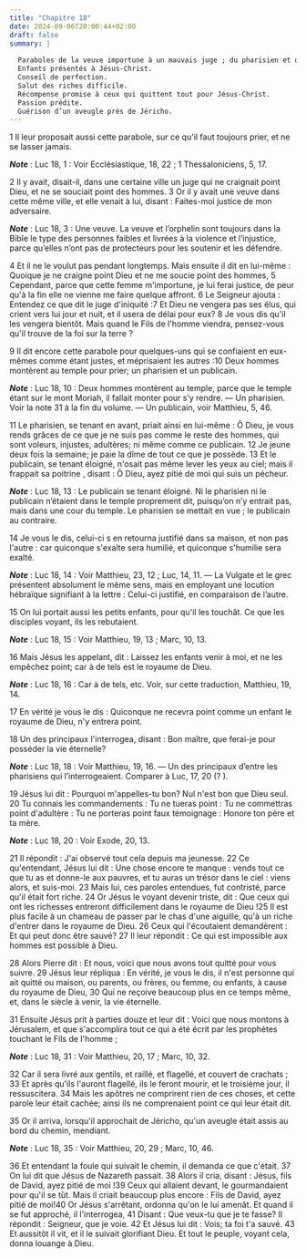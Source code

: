 ```yaml
---
title: "Chapitre 18"
date: 2024-09-06T20:00:44+02:00
draft: false
summary: |
  
  Paraboles de la veuve importune à un mauvais juge ; du pharisien et du publicain.
  Enfants présentés à Jésus-Christ.
  Conseil de perfection.
  Salut des riches difficile.
  Récompense promise à ceux qui quittent tout pour Jésus-Christ.
  Passion prédite.
  Guérison d’un aveugle près de Jéricho.
---
```



1 Il leur proposait aussi cette parabole, sur ce qu'il faut toujours prier, et ne se lasser jamais.

***Note*** :  Luc 18, 1 : Voir Ecclésiastique, 18, 22 ; 1 Thessaloniciens, 5, 17.

2 Il y avait, disait-il, dans une certaine ville un juge qui ne craignait point Dieu, et ne se souciait point des hommes. 3 Or il y avait une veuve dans cette même ville, et elle venait à lui, disant : Faites-moi justice de mon adversaire.

***Note*** :  Luc 18, 3 : Une veuve. La veuve et l’orphelin sont toujours dans la Bible le type des personnes faibles et livrées à la violence et l’injustice, parce qu’elles n’ont pas de protecteurs pour les soutenir et les défendre.

4 Et il ne le voulut pas pendant longtemps. Mais ensuite il dit en lui-même : Quoique je ne craigne point Dieu et ne me soucie point des hommes, 5 Cependant, parce que cette femme m'importune, je lui ferai justice, de peur qu'à la fin elle ne vienne me faire quelque affront. 6 Le Seigneur ajouta : Entendez ce que dit le juge d'iniquité :7 Et Dieu ne vengera pas ses élus, qui crient vers lui jour et nuit, et il usera de délai pour eux? 8 Je vous dis qu'il les vengera bientôt. Mais quand le Fils de l'homme viendra, pensez-vous qu'il trouve de la foi sur la terre ?


9 Il dit encore cette parabole pour quelques-uns qui se confiaient en eux-mêmes comme étant justes, et méprisaient les autres :10 Deux hommes montèrent au temple pour prier; un pharisien et un publicain.

***Note*** :  Luc 18, 10 : Deux hommes montèrent au temple, parce que le temple étant sur le mont Moriah, il fallait monter pour s’y rendre. ― Un pharisien. Voir la note 31 à la fin du volume. ― Un publicain, voir Matthieu, 5, 46.

11 Le pharisien, se tenant en avant, priait ainsi en lui-même : Ô Dieu, je vous rends grâces de ce que je ne suis pas comme le reste des hommes, qui sont voleurs, injustes, adultères; ni même comme ce publicain. 12 Je jeune deux fois la semaine; je paie la dîme de tout ce que je possède. 13 Et le publicain, se tenant éloigné, n'osait pas même lever les yeux au ciel; mais il frappait sa poitrine , disant : Ô Dieu, ayez pitié de moi qui suis un pécheur.

***Note*** :  Luc 18, 13 : Le publicain se tenant éloigné. Ni le pharisien ni le publicain n’étaient dans le temple proprement dit, puisqu’on n’y entrait pas, mais dans une cour du temple. Le pharisien se mettait en vue ; le publicain au contraire.

14 Je vous le dis, celui-ci s en retourna justifié dans sa maison, et non pas l'autre : car quiconque s'exalte sera humilié, et quiconque s'humilie sera exalté.

***Note*** :  Luc 18, 14 : Voir Matthieu, 23, 12 ; Luc, 14, 11. ― La Vulgate et le grec présentent absolument le même sens, mais en employant une locution hébraïque signifiant à la lettre : Celui-ci justifié, en comparaison de l’autre.


15 On lui portait aussi les petits enfants, pour qu'il les touchât. Ce que les disciples voyant, ils les rebutaient.

***Note*** :  Luc 18, 15 : Voir Matthieu, 19, 13 ; Marc, 10, 13.

16 Mais Jésus les appelant, dit : Laissez les enfants venir à moi, et ne les empêchez point; car à de tels est le royaume de Dieu.

***Note*** :  Luc 18, 16 : Car à de tels, etc. Voir, sur cette traduction, Matthieu, 19, 14.

17 En vérité je vous le dis : Quiconque ne recevra point comme un enfant le royaume de Dieu, n'y entrera point.


18 Un des principaux l'interrogea, disant : Bon maître, que ferai-je pour posséder la vie éternelle?

***Note*** :  Luc 18, 18 : Voir Matthieu, 19, 16. ― Un des principaux d’entre les pharisiens qui l’interrogeaient. Comparer à Luc, 17, 20 (? ).

19 Jésus lui dit : Pourquoi m'appelles-tu bon? Nul n'est bon que Dieu seul. 20 Tu connais les commandements : Tu ne tueras point : Tu ne commettras point d'adultère : Tu ne porteras point faux témoignage : Honore ton père et ta mère.

***Note*** :  Luc 18, 20 : Voir Exode, 20, 13.

21 Il répondit : J'ai observé tout cela depuis ma jeunesse. 22 Ce qu'entendant, Jésus lui dit : Une chose encore te manque : vends tout ce que tu as et donne-le aux pauvres, et tu auras un trésor dans le ciel : viens alors, et suis-moi. 23 Mais lui, ces paroles entendues, fut contristé, parce qu'il était fort riche. 24 Or Jésus le voyant devenir triste, dit : Que ceux qui ont les richesses entreront difficilement dans le royaume de Dieu !25 Il est plus facile à un chameau de passer par le chas d'une aiguille, qu'à un riche d'entrer dans le royaume de Dieu. 26 Ceux qui l'écoutaient demandèrent : Et qui peut donc être sauvé? 27 Il leur répondit : Ce qui est impossible aux hommes est possible à Dieu.


28 Alors Pierre dit : Et nous, voici que nous avons tout quitté pour vous suivre. 29 Jésus leur répliqua : En vérité, je vous le dis, il n'est personne qui ait quitté ou maison, ou parents, ou frères, ou femme, ou enfants, à cause du royaume de Dieu, 30 Qui ne reçoive beaucoup plus en ce temps même, et, dans le siècle à venir, la vie éternelle.


31 Ensuite Jésus prit à parties douze et leur dit : Voici que nous montons à Jérusalem, et que s'accomplira tout ce qui a été écrit par les prophètes touchant le Fils de l'homme ;

***Note*** :  Luc 18, 31 : Voir Matthieu, 20, 17 ; Marc, 10, 32.

32 Car il sera livré aux gentils, et raillé, et flagellé, et couvert de crachats ; 33 Et après qu'ils l'auront flagellé, ils le feront mourir, et le troisième jour, il ressuscitera. 34 Mais les apôtres ne comprirent rien de ces choses, et cette parole leur était cachée; ainsi ils ne comprenaient point ce qui leur était dit.


35 Or il arriva, lorsqu'il approchait de Jéricho, qu'un aveugle était assis au bord du chemin, mendiant.

***Note*** :  Luc 18, 35 : Voir Matthieu, 20, 29 ; Marc, 10, 46.

36 Et entendant la foule qui suivait le chemin, il demanda ce que c'était. 37 On lui dit que Jésus de Nazareth passait. 38 Alors il cria, disant : Jésus, fils de David, ayez pitié de moi !39 Ceux qui allaient devant, le gourmandaient pour qu'il se tût. Mais il criait beaucoup plus encore : Fils de David, ayez pitié de moi!40 Or Jésus s'arrêtant, ordonna qu'on le lui amenât. Et quand il se fut approché, il l'interrogea, 41 Disant : Que veux-tu que je te fasse? Il répondit : Seigneur, que je voie. 42 Et Jésus lui dit : Vois; ta foi t'a sauvé. 43 Et aussitôt il vit, et il le suivait glorifiant Dieu. Et tout le peuple, voyant cela, donna louange à Dieu.

